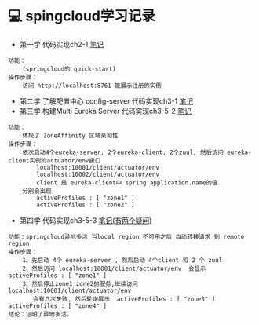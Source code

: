 # :computer: spingcloud学习记录
- 第一学 代码实现ch2-1  [笔记](https://github.com/keepclimbs/springcloud-notes/tree/master/ch2-1/readMe.md)
```
功能：
    (springcloud的 quick-start)
操作步骤：
    访问 http://localhost:8761 能展示注册的实例
```
- 第二学 了解配置中心 config-server  代码实现ch3-1 [笔记](https://github.com/keepclimbs/springcloud-notes/tree/master/ch3-1/readMe.md)
- 第三学 构建Multi Eureka Server 代码实现ch3-5-2 [笔记](https://github.com/keepclimbs/springcloud-notes/tree/master/ch3-5-2/readMe.md)
```
功能：
    体现了 ZoneAffinity 区域亲和性 
操作步骤：
    依次启动4个eureka-server, 2个eureka-client, 2个zuul, 然后访问 eureka-client实例的actuator/env接口
        localhost:10001/client/actuator/env
        localhost:10002/client/actuator/env
        client 是 eureka-client中 spring.application.name的值
    分别会出现
        activeProfiles : [ "zone1" ]
        activeProfiles : [ "zone2" ]
```
- 第四学  代码实现ch3-5-3 [笔记(有两个疑问)](https://github.com/keepclimbs/springcloud-notes/tree/master/ch3-5-3/readMe.md)
```
功能：springcloud异地多活 当local region 不可用之后 自动转移请求 到 remote region
操作步骤：
    1、先启动 4个 eureka-server , 然后启动 4个client 和 2 个 zuul
    2、然后访问 localhost:10001/client/actuator/env  会显示 activeProfiles : [ "zone1" ] 
    3、然后停止zone1 zone2的服务,继续访问    localhost:10001/client/actuator/env 
       会有几次失败, 然后轮询展示  activeProfiles : [ "zone3" ]  activeProfiles : [ "zone4" ] 
结论：证明了异地多活。
```